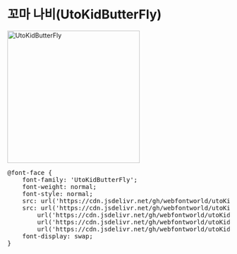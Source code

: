 # 꼬마 나비(UtoKidButterFly)

<a href="https://wess.tistory.com" target="_blank">
    <img src="https://webfontworld.github.io/utoKidbutterfly/UtoKidButterFly.jpg" alt="UtoKidButterFly" style="width:300px">
</a>

<pre>
@font-face {
    font-family: 'UtoKidButterFly';
    font-weight: normal;
    font-style: normal;
    src: url('https://cdn.jsdelivr.net/gh/webfontworld/utoKidbutterfly/UtoKidButterFly.eot');
    src: url('https://cdn.jsdelivr.net/gh/webfontworld/utoKidbutterfly/UtoKidButterFly.eot?#iefix') format('embedded-opentype'),
        url('https://cdn.jsdelivr.net/gh/webfontworld/utoKidbutterfly/UtoKidButterFly.woff2') format('woff2'),
        url('https://cdn.jsdelivr.net/gh/webfontworld/utoKidbutterfly/UtoKidButterFly.woff') format('woff'),
        url('https://cdn.jsdelivr.net/gh/webfontworld/utoKidbutterfly/UtUtoKidButterFlyoJejuGamGyul.ttf') format("truetype");
    font-display: swap;
}
</pre>
